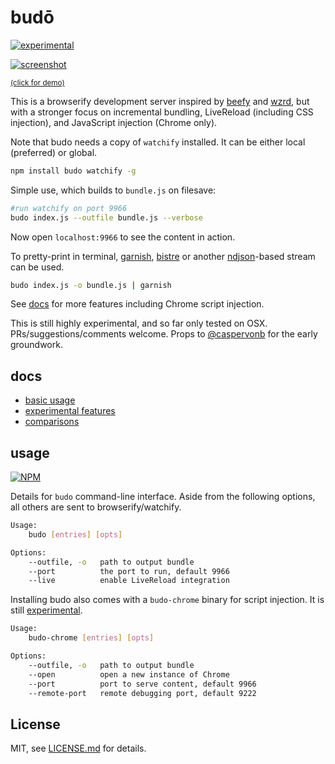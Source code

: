 # budō

[![experimental](http://badges.github.io/stability-badges/dist/experimental.svg)](http://github.com/badges/stability-badges)

[![screenshot](http://i.imgur.com/LJP7d9I.png)](https://www.youtube.com/watch?v=cfgeN3G_Gl0)

<sup>[(click for demo)](https://www.youtube.com/watch?v=cfgeN3G_Gl0)</sup>

This is a browserify development server inspired by [beefy](https://github.com/chrisdickinson/beefy) and [wzrd](https://github.com/maxogden/wzrd), but with a stronger focus on incremental bundling, LiveReload (including CSS injection), and JavaScript injection (Chrome only).

Note that budo needs a copy of `watchify` installed. It can be either local (preferred) or global.

```sh
npm install budo watchify -g
```

Simple use, which builds to `bundle.js` on filesave:

```sh
#run watchify on port 9966
budo index.js --outfile bundle.js --verbose
```

Now open `localhost:9966` to see the content in action.

To pretty-print in terminal, [garnish](https://github.com/mattdesl/garnish), [bistre](https://github.com/hughsk/bistre) or another [ndjson](ndjson.org)-based stream can be used.

```sh
budo index.js -o bundle.js | garnish
```

See [docs](#docs) for more features including Chrome script injection.

This is still highly experimental, and so far only tested on OSX. PRs/suggestions/comments welcome. Props to [@caspervonb](https://twitter.com/caspervonb) for the early groundwork.

## docs

- [basic usage](docs/basics.md)
- [experimental features](docs/experimental-features.md)
- [comparisons](docs/comparisons.md)

## usage

[![NPM](https://nodei.co/npm/budo.png)](https://www.npmjs.com/package/budo)

Details for `budo` command-line interface. Aside from the following options, all others are sent to browserify/watchify.

```sh
Usage:
    budo [entries] [opts]

Options:
    --outfile, -o   path to output bundle
    --port          the port to run, default 9966
    --live          enable LiveReload integration
```

Installing budo also comes with a `budo-chrome` binary for script injection. It is still [experimental](docs/experimental-features.md). 

```sh
Usage:
    budo-chrome [entries] [opts]

Options:
    --outfile, -o   path to output bundle
    --open          open a new instance of Chrome
    --port          port to serve content, default 9966
    --remote-port   remote debugging port, default 9222
```

## License

MIT, see [LICENSE.md](http://github.com/mattdesl/budo/blob/master/LICENSE.md) for details.
